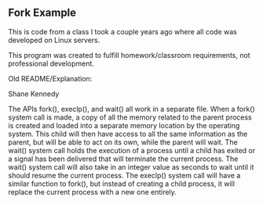 ## Fork Example

This is code from a class I took a couple years ago where all code was developed on Linux servers.

This program was created to fulfill homework/classroom requirements, not professional development.

Old README/Explanation:

Shane Kennedy

The APIs fork(), execlp(), and wait() all work in a separate file. When a fork()
system call is made, a copy of all the memory related to the parent process is
created and loaded into a separate memory location by the operating system.
This child will then have access to all the same information as the parent, but
will be able to act on its own, while the parent will wait. The wait() system
call holds the execution of a process until a child has exited or a signal has
been delivered that will terminate the current process. The wait() system call
will also take in an integer value as seconds to wait until it should resume
the current process. The execlp() system call will have a similar function to
fork(), but instead of creating a child process, it will replace the current
process with a new one entirely.
